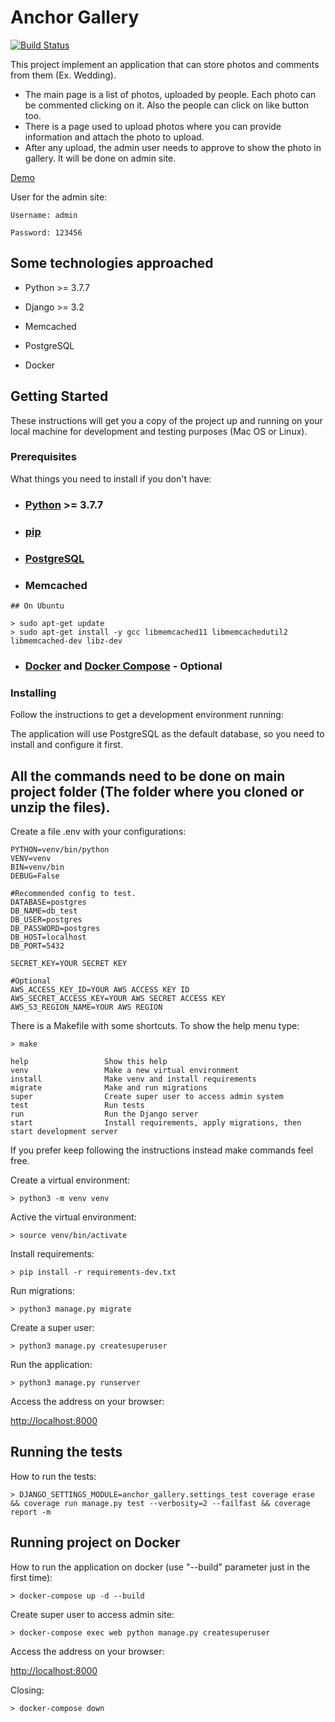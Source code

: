 # Anchor Gallery

[![Build Status](https://travis-ci.com/ivcmartello/registrobrepp.svg?branch=master)](https://travis-ci.com/ivcmartello/anchor_gallery.svg?token=YxevxaQeJibtDDNh8ij8&branch=main)

This project implement an application that can store photos and comments from them (Ex. Wedding).

- The main page is a list of photos, uploaded by people. Each photo can be commented clicking on it. Also the people can click on like button too.
- There is a page used to upload photos where you can provide information and attach the photo to upload.
- After any upload, the admin user needs to approve to show the photo in gallery. It will be done on admin site.

[Demo](https://anchor-gallery-test.herokuapp.com/)

User for the admin site:

```
Username: admin

Password: 123456
```

## Some technologies approached

- Python >= 3.7.7

- Django >= 3.2

- Memcached

- PostgreSQL

- Docker

## Getting Started

These instructions will get you a copy of the project up and running on your local machine for development and testing purposes (Mac OS or Linux).

### Prerequisites

What things you need to install if you don't have:

- ### [Python](https://github.com/pyenv/pyenv) >= 3.7.7

- ### [pip](https://pip.pypa.io/en/stable/installing/)

- ### [PostgreSQL](https://www.postgresql.org/download/)

- ### Memcached

```
## On Ubuntu

> sudo apt-get update
> sudo apt-get install -y gcc libmemcached11 libmemcachedutil2 libmemcached-dev libz-dev
```

- ### [Docker](https://docs.docker.com/get-docker/) and [Docker Compose](https://docs.docker.com/compose/install/) - Optional

### Installing

Follow the instructions to get a development environment running:

The application will use PostgreSQL as the default database, so you need to install and configure it first.

## **All the commands need to be done on main project folder (The folder where you cloned or unzip the files).**

Create a file .env with your configurations:

```
PYTHON=venv/bin/python
VENV=venv
BIN=venv/bin
DEBUG=False

#Recommended config to test.
DATABASE=postgres
DB_NAME=db_test
DB_USER=postgres
DB_PASSWORD=postgres
DB_HOST=localhost
DB_PORT=5432

SECRET_KEY=YOUR SECRET KEY

#Optional
AWS_ACCESS_KEY_ID=YOUR AWS ACCESS KEY ID
AWS_SECRET_ACCESS_KEY=YOUR AWS SECRET ACCESS KEY
AWS_S3_REGION_NAME=YOUR AWS REGION
```

There is a Makefile with some shortcuts. To show the help menu type:

```
> make
```

```
help                 Show this help
venv                 Make a new virtual environment
install              Make venv and install requirements
migrate              Make and run migrations
super                Create super user to access admin system
test                 Run tests
run                  Run the Django server
start                Install requirements, apply migrations, then start development server
```

If you prefer keep following the instructions instead make commands feel free.

Create a virtual environment:

```
> python3 -m venv venv
```

Active the virtual environment:

```
> source venv/bin/activate
```

Install requirements:

```
> pip install -r requirements-dev.txt
```

Run migrations:

```
> python3 manage.py migrate
```

Create a super user:

```
> python3 manage.py createsuperuser
```

Run the application:

```
> python3 manage.py runserver
```

Access the address on your browser:

<http://localhost:8000>

## Running the tests

How to run the tests:

```
> DJANGO_SETTINGS_MODULE=anchor_gallery.settings_test coverage erase && coverage run manage.py test --verbosity=2 --failfast && coverage report -m
```

## Running project on Docker

How to run the application on docker (use "--build" parameter just in the first time):

```
> docker-compose up -d --build
```

Create super user to access admin site:

```
> docker-compose exec web python manage.py createsuperuser
```

Access the address on your browser:

<http://localhost:8000>

Closing:

```
> docker-compose down
```
